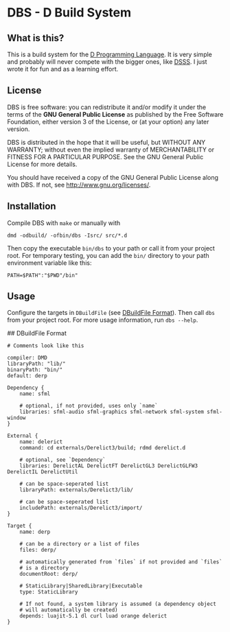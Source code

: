 # DBS - D Build System

## What is this?

This is a build system for the [D Programming Language](http://dlang.org). It is very simple and probably will never compete with the bigger ones, like [DSSS](www.dsource.org/projects/dsss). I just wrote it for fun and as a learning effort.

## License

DBS is free software: you can redistribute it and/or modify
it under the terms of the **GNU General Public License** as published by
the Free Software Foundation, either version 3 of the License, or
(at your option) any later version.

DBS is distributed in the hope that it will be useful,
but WITHOUT ANY WARRANTY; without even the implied warranty of
MERCHANTABILITY or FITNESS FOR A PARTICULAR PURPOSE.  See the
GNU General Public License for more details.

You should have received a copy of the GNU General Public License
along with DBS.  If not, see <http://www.gnu.org/licenses/>.

## Installation

Compile DBS with `make` or manually with

	dmd -odbuild/ -ofbin/dbs -Isrc/ src/*.d

Then copy the executable `bin/dbs` to your path or call it from your project root. For temporary testing, you can add the `bin/` directory to your path environment variable like this:

    PATH=$PATH":"$PWD"/bin"

## Usage

Configure the targets in `DBuildFile` (see [DBuildFile Format](#readme-dbuildfile)). Then call `dbs` from your project root. For more usage information, run `dbs --help`.

<a name="readme-dbuildfile" />
## DBuildFile Format

    # Comments look like this

    compiler: DMD
    libraryPath: "lib/"
    binaryPath: "bin/"
    default: derp

    Dependency {
        name: sfml

        # optional, if not provided, uses only `name`
        libraries: sfml-audio sfml-graphics sfml-network sfml-system sfml-window
    }

    External {
        name: delerict
        command: cd externals/Derelict3/build; rdmd derelict.d

        # optional, see `Dependency`
        libraries: DerelictAL DerelictFT DerelictGL3 DerelictGLFW3 DerelictIL DerelictUtil

        # can be space-seperated list
        libraryPath: externals/Derelict3/lib/

        # can be space-seperated list
        includePath: externals/Derelict3/import/
    }

    Target {
        name: derp

        # can be a directory or a list of files
        files: derp/

        # automatically generated from `files` if not provided and `files`
        # is a directory
        documentRoot: derp/

        # StaticLibrary|SharedLibrary|Executable
        type: StaticLibrary

        # If not found, a system library is assumed (a dependency object
        # will automatically be created)
        depends: luajit-5.1 dl curl luad orange delerict
    }

